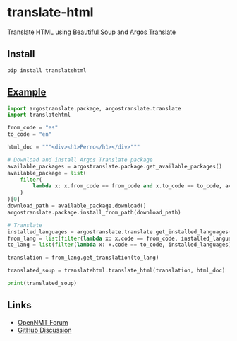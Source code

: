 # translate-html
Translate HTML using [Beautiful Soup](https://beautiful-soup-4.readthedocs.io/en/latest/) and [Argos Translate](https://github.com/argosopentech/argos-translate)

## Install
```
pip install translatehtml
```

## [Example](examples/)
```python
import argostranslate.package, argostranslate.translate
import translatehtml

from_code = "es"
to_code = "en"

html_doc = """<div><h1>Perro</h1></div>"""

# Download and install Argos Translate package
available_packages = argostranslate.package.get_available_packages()
available_package = list(
    filter(
        lambda x: x.from_code == from_code and x.to_code == to_code, available_packages
    )
)[0]
download_path = available_package.download()
argostranslate.package.install_from_path(download_path)

# Translate
installed_languages = argostranslate.translate.get_installed_languages()
from_lang = list(filter(lambda x: x.code == from_code, installed_languages))[0]
to_lang = list(filter(lambda x: x.code == to_code, installed_languages))[0]

translation = from_lang.get_translation(to_lang)

translated_soup = translatehtml.translate_html(translation, html_doc)

print(translated_soup)

```

## Links
- [OpenNMT Forum](https://forum.opennmt.net/t/suggestions-for-translating-xml/4409)
- [GitHub Discussion](https://github.com/argosopentech/argos-translate/discussions/158)
